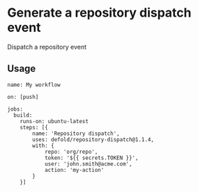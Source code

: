 # Generate a repository dispatch event

Dispatch a repository event

## Usage 

```
name: My workflow

on: [push]

jobs:
  build:
    runs-on: ubuntu-latest
    steps: [{
        name: 'Repository dispatch',
        uses: defold/repository-dispatch@1.1.4,
        with: {
            repo: 'org/repo',
            token: '${{ secrets.TOKEN }}',
            user: 'john.smith@acme.com',
            action: 'my-action'
        }
    }]
```
